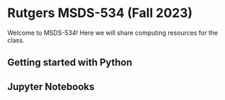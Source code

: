# Rutgers MSDS-534 (Fall 2023)

Welcome to MSDS-534! Here we will share computing resources for the class.

## Getting started with Python

## Jupyter Notebooks

